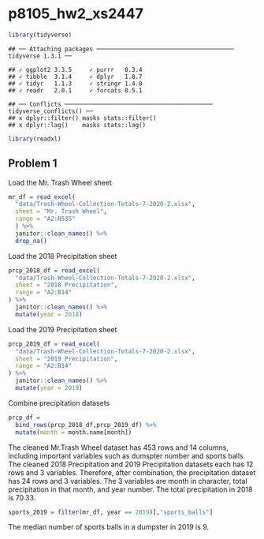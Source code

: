 p8105\_hw2\_xs2447
================

``` r
library(tidyverse)
```

    ## ── Attaching packages ─────────────────────────────────────── tidyverse 1.3.1 ──

    ## ✓ ggplot2 3.3.5     ✓ purrr   0.3.4
    ## ✓ tibble  3.1.4     ✓ dplyr   1.0.7
    ## ✓ tidyr   1.1.3     ✓ stringr 1.4.0
    ## ✓ readr   2.0.1     ✓ forcats 0.5.1

    ## ── Conflicts ────────────────────────────────────────── tidyverse_conflicts() ──
    ## x dplyr::filter() masks stats::filter()
    ## x dplyr::lag()    masks stats::lag()

``` r
library(readxl)
```

## Problem 1

Load the Mr. Trash Wheel sheet

``` r
mr_df = read_excel(
  "data/Trash-Wheel-Collection-Totals-7-2020-2.xlsx",
  sheet = "Mr. Trash Wheel",
  range = "A2:N535"
  ) %>%
  janitor::clean_names() %>% 
  drop_na()
```

Load the 2018 Precipitation sheet

``` r
prcp_2018_df = read_excel(
  "data/Trash-Wheel-Collection-Totals-7-2020-2.xlsx",
  sheet = "2018 Precipitation",
  range = "A2:B14"
) %>% 
  janitor::clean_names() %>% 
  mutate(year = 2018)
```

Load the 2019 Precipitation sheet

``` r
prcp_2019_df = read_excel(
  "data/Trash-Wheel-Collection-Totals-7-2020-2.xlsx",
  sheet = "2019 Precipitation",
  range = "A2:B14"
) %>% 
  janitor::clean_names() %>% 
  mutate(year = 2019)
```

Combine precipitation datasets

``` r
prcp_df = 
  bind_rows(prcp_2018_df,prcp_2019_df) %>% 
  mutate(month = month.name[month])
```

The cleaned Mr.Trash Wheel dataset has 453 rows and 14 columns,
including important variables such as dumspter number and sports balls.
The cleaned 2018 Precipitation and 2019 Precipitation datasets each has
12 rows and 3 variables. Therefore, after combination, the precipitation
dataset has 24 rows and 3 variables. The 3 variables are month in
character, total precipitation in that month, and year number. The total
precipitation in 2018 is 70.33.

``` r
sports_2019 = filter(mr_df, year == 2019)[,"sports_balls"]
```

The median number of sports balls in a dumpster in 2019 is 9.
